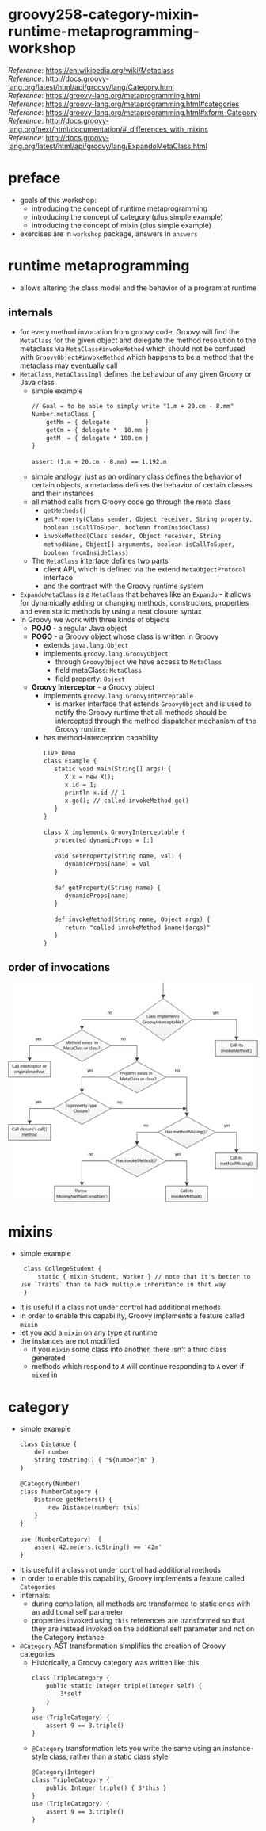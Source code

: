 # groovy258-category-mixin-runtime-metaprogramming-workshop

_Reference_: https://en.wikipedia.org/wiki/Metaclass  
_Reference_: http://docs.groovy-lang.org/latest/html/api/groovy/lang/Category.html  
_Reference_: https://groovy-lang.org/metaprogramming.html  
_Reference_: https://groovy-lang.org/metaprogramming.html#categories  
_Reference_: https://groovy-lang.org/metaprogramming.html#xform-Category  
_Reference_: http://docs.groovy-lang.org/next/html/documentation/#_differences_with_mixins  
_Reference_: http://docs.groovy-lang.org/latest/html/api/groovy/lang/ExpandoMetaClass.html

# preface
* goals of this workshop:
    * introducing the concept of runtime metaprogramming
    * introducing the concept of category (plus simple example)
    * introducing the concept of mixin (plus simple example)
* exercises are in `workshop` package, answers in `answers`
# runtime metaprogramming
* allows altering the class model and the behavior of a program at runtime
## internals
* for every method invocation from groovy code, Groovy will find the `MetaClass` for the given object 
and delegate the method resolution to the metaclass via `MetaClass#invokeMethod` which should not be confused 
with `GroovyObject#invokeMethod` which happens to be a method that the metaclass may eventually call
* `MetaClass`, `MetaClassImpl` defines the behaviour of any given Groovy or Java class
    * simple example
        ```
        // Goal = to be able to simply write "1.m + 20.cm - 8.mm"
        Number.metaClass {
            getMm = { delegate          }
            getCm = { delegate *  10.mm }
            getM  = { delegate * 100.cm }
        }
        
        assert (1.m + 20.cm - 8.mm) == 1.192.m
        ```
    * simple analogy: just as an ordinary class defines the behavior of certain objects, a metaclass defines 
    the behavior of certain classes and their instances
    * all method calls from Groovy code go through the meta class
        * `getMethods()`
        * `getProperty​(Class sender, Object receiver, String property, boolean isCallToSuper, boolean fromInsideClass)`
        * `invokeMethod​(Class sender, Object receiver, String methodName, Object[] arguments, boolean isCallToSuper, boolean fromInsideClass)`
    * The `MetaClass` interface defines two parts
        * client API, which is defined via the extend `MetaObjectProtocol` interface 
        * and the contract with the Groovy runtime system
* `ExpandoMetaClass` is a `MetaClass` that behaves like an `Expando` - it allows for dynamically adding or changing 
methods, constructors, properties and even static methods by using a neat closure syntax
* In Groovy we work with three kinds of objects
    * **POJO** - a regular Java object
    * **POGO** - a Groovy object whose class is written in Groovy
        * extends `java.lang.Object`
        * implements `groovy.lang.GroovyObject`
            * through `GroovyObject` we have access to `MetaClass`
            * field metaClass: `MetaClass`
            * field property: `Object`
    * **Groovy Interceptor** - a Groovy object
        * implements `groovy.lang.GroovyInterceptable`
            * is marker interface that extends `GroovyObject` and is used to notify the Groovy runtime that 
            all methods should be intercepted through the method dispatcher mechanism of the Groovy runtime
        * has method-interception capability
            ```
            Live Demo
            class Example {
               static void main(String[] args) {
                  X x = new X();
                  x.id = 1;
                  println x.id // 1
                  x.go(); // called invokeMethod go()
               } 
            }
             
            class X implements GroovyInterceptable {
               protected dynamicProps = [:]  
                
               void setProperty(String name, val) {
                  dynamicProps[name] = val
               } 
               
               def getProperty(String name) {
                  dynamicProps[name]
               }
               
               def invokeMethod(String name, Object args) {
                  return "called invokeMethod $name($args)"
               }
            }
            ```
## order of invocations
![alt text](img/GroovyInterceptions.png)
    
# mixins
* simple example
    ```
     class CollegeStudent {
         static { mixin Student, Worker } // note that it's better to use `Traits` than to hack multiple inheritance in that way
     }
    ```
* it is useful if a class not under control had additional methods
* in order to enable this capability, Groovy implements a feature called `mixin`
* let you add a `mixin` on any type at runtime
* the instances are not modified
    * if you `mixin` some class into another, there isn’t a third class generated
    * methods which respond to `A` will continue responding to `A` even if `mixed` in
# category
* simple example
    ```
    class Distance {
        def number
        String toString() { "${number}m" }
    }
    
    @Category(Number)
    class NumberCategory {
        Distance getMeters() {
            new Distance(number: this)
        }
    }
    
    use (NumberCategory)  {
        assert 42.meters.toString() == '42m'
    }
    ```
* it is useful if a class not under control had additional methods 
* in order to enable this capability, Groovy implements a feature called `Categories`
* internals: 
    * during compilation, all methods are transformed to static ones with an additional self parameter 
    * properties invoked using `this` references are transformed so that they are instead invoked on the 
    additional self parameter and not on the Category instance
* `@Category` AST transformation simplifies the creation of Groovy categories
    * Historically, a Groovy category was written like this:
        ```
        class TripleCategory {
            public static Integer triple(Integer self) {
                3*self
            }
        }
        use (TripleCategory) {
            assert 9 == 3.triple()
        }
        ```
    * `@Category` transformation lets you write the same using an instance-style class, rather than a static class style
        ```
        @Category(Integer)
        class TripleCategory {
            public Integer triple() { 3*this }
        }
        use (TripleCategory) {
            assert 9 == 3.triple()
        }
        ```